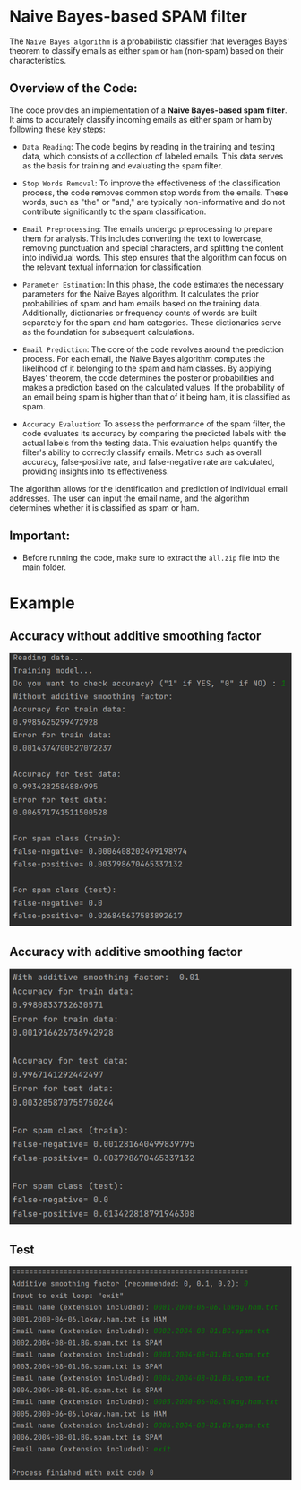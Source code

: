 # Naive Bayes-based SPAM filter

The `Naive Bayes algorithm` is a probabilistic classifier that leverages Bayes' theorem to classify emails as either `spam` or `ham` (non-spam) based on their characteristics.

## Overview of the Code:

The code provides an implementation of a **Naive Bayes-based spam filter**. It aims to accurately classify incoming emails as either spam or ham by following these key steps:

* `Data Reading`: The code begins by reading in the training and testing data, which consists of a collection of labeled emails. This data serves as the basis for training and evaluating the spam filter.

* `Stop Words Removal`: To improve the effectiveness of the classification process, the code removes common stop words from the emails. These words, such as "the" or "and," are typically non-informative and do not contribute significantly to the spam classification.

* `Email Preprocessing`: The emails undergo preprocessing to prepare them for analysis. This includes converting the text to lowercase, removing punctuation and special characters, and splitting the content into individual words. This step ensures that the algorithm can focus on the relevant textual information for classification.

* `Parameter Estimation`: In this phase, the code estimates the necessary parameters for the Naive Bayes algorithm. It calculates the prior probabilities of spam and ham emails based on the training data. Additionally, dictionaries or frequency counts of words are built separately for the spam and ham categories. These dictionaries serve as the foundation for subsequent calculations.

* `Email Prediction`: The core of the code revolves around the prediction process. For each email, the Naive Bayes algorithm computes the likelihood of it belonging to the spam and ham classes. By applying Bayes' theorem, the code determines the posterior probabilities and makes a prediction based on the calculated values. If the probability of an email being spam is higher than that of it being ham, it is classified as spam.

* `Accuracy Evaluation`: To assess the performance of the spam filter, the code evaluates its accuracy by comparing the predicted labels with the actual labels from the testing data. This evaluation helps quantify the filter's ability to correctly classify emails. Metrics such as overall accuracy, false-positive rate, and false-negative rate are calculated, providing insights into its effectiveness.

The algorithm allows for the identification and prediction of individual email addresses. The user can input the email name, and the algorithm determines whether it is classified as spam or ham.

## Important:
* Before running the code, make sure to extract the `all.zip` file into the main folder.

# Example
## Accuracy without additive smoothing factor
![](Images/1.png)

## Accuracy with additive smoothing factor
![](Images/2.png)

## Test
![](Images/3.png)
